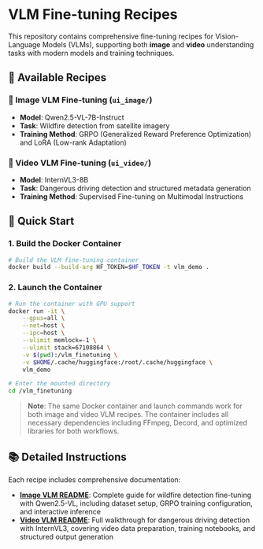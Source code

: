 # VLM Fine-tuning Recipes

This repository contains comprehensive fine-tuning recipes for Vision-Language Models (VLMs), supporting both **image** and **video** understanding tasks with modern models and training techniques.

## 🎯 Available Recipes

### 📸 Image VLM Fine-tuning (`ui_image/`)
- **Model**: Qwen2.5-VL-7B-Instruct
- **Task**: Wildfire detection from satellite imagery
- **Training Method**: GRPO (Generalized Reward Preference Optimization) and LoRA (Low-rank Adaptation)

### 🎥 Video VLM Fine-tuning (`ui_video/`)
- **Model**: InternVL3-8B
- **Task**: Dangerous driving detection and structured metadata generation
- **Training Method**: Supervised Fine-tuning on Multimodal Instructions

## 🚀 Quick Start

### 1. Build the Docker Container

```bash
# Build the VLM fine-tuning container
docker build --build-arg HF_TOKEN=$HF_TOKEN -t vlm_demo .
```

### 2. Launch the Container

```bash
# Run the container with GPU support
docker run -it \
    --gpus=all \
    --net=host \
    --ipc=host \
    --ulimit memlock=-1 \
    --ulimit stack=67108864 \
    -v $(pwd):/vlm_finetuning \
    -v $HOME/.cache/huggingface:/root/.cache/huggingface \
    vlm_demo

# Enter the mounted directory
cd /vlm_finetuning
```

> **Note**: The same Docker container and launch commands work for both image and video VLM recipes. The container includes all necessary dependencies including FFmpeg, Decord, and optimized libraries for both workflows.

## 📚 Detailed Instructions

Each recipe includes comprehensive documentation:

- **[Image VLM README](ui_image/README.md)**: Complete guide for wildfire detection fine-tuning with Qwen2.5-VL, including dataset setup, GRPO training configuration, and interactive inference
- **[Video VLM README](ui_video/README.md)**: Full walkthrough for dangerous driving detection with InternVL3, covering video data preparation, training notebooks, and structured output generation

